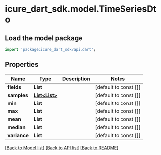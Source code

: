 # icure_dart_sdk.model.TimeSeriesDto

## Load the model package
```dart
import 'package:icure_dart_sdk/api.dart';
```

## Properties
Name | Type | Description | Notes
------------ | ------------- | ------------- | -------------
**fields** | **List<String>** |  | [default to const []]
**samples** | [**List<List<double>>**](List.md) |  | [default to const []]
**min** | **List<double>** |  | [default to const []]
**max** | **List<double>** |  | [default to const []]
**mean** | **List<double>** |  | [default to const []]
**median** | **List<double>** |  | [default to const []]
**variance** | **List<double>** |  | [default to const []]

[[Back to Model list]](../README.md#documentation-for-models) [[Back to API list]](../README.md#documentation-for-api-endpoints) [[Back to README]](../README.md)


